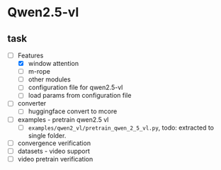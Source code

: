 # Qwen2.5-vl

## task

- [ ] Features
    - [x] window attention
    - [ ] m-rope
    - [ ] other modules
    - [ ] configuration file for qwen2.5-vl
    - [ ] load params from configuration file
- [ ] converter
    - [ ] huggingface convert to mcore
- [ ] examples - pretrain qwen2.5 vl
  - [ ] `examples/qwen2_vl/pretrain_qwen_2_5_vl.py`, todo: extracted to single folder.
- [ ] convergence verification
- [ ] datasets - video support 
- [ ] video pretrain verification
